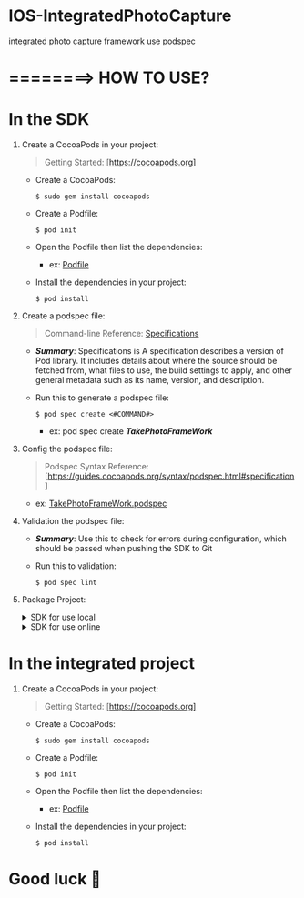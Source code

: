 # IOS-IntegratedPhotoCapture
integrated photo capture framework use podspec

========>
HOW TO USE?
=


**In the SDK**
=
  1. Create a CocoaPods in your project:
   
      > Getting Started: [https://cocoapods.org]

      - Create a CocoaPods:
      
            $ sudo gem install cocoapods
      - Create a Podfile:
      
            $ pod init
      - Open the Podfile then list the dependencies:
        - ex: [Podfile](https://github.com/NguyenThanhNam2710/IOS-IntegratedPhotoCapture/blob/07cd33cbbca2f17ef584c87f2e97b471a218e334/TakePhotoFrameWork/Podfile)

      - Install the dependencies in your project:
      
            $ pod install
  2. Create a podspec file:

      > Command-line Reference: [Specifications](https://guides.cocoapods.org/terminal/commands.html#group_specifications) 
      - **_Summary_**: Specifications is A specification describes a version of Pod library. It includes details about where the source should be fetched from, what files to use, the build settings to apply, and other general metadata such as its name, version, and description.
      
      - Run this to generate a podspec file:

            $ pod spec create <#COMMAND#>
        - ex: pod spec create **_TakePhotoFrameWork_**

  3. Config the podspec file:

      > Podspec Syntax Reference: [https://guides.cocoapods.org/syntax/podspec.html#specification]

        - ex: [TakePhotoFrameWork.podspec](https://github.com/NguyenThanhNam2710/IOS-IntegratedPhotoCapture/blob/07cd33cbbca2f17ef584c87f2e97b471a218e334/TakePhotoFrameWork/TakePhotoFrameWork.podspec)

  4. Validation the podspec file:

      - **_Summary_**: Use this to check for errors during configuration, which should be passed when pushing the SDK to Git

      - Run this to validation:
      
            $ pod spec lint

  5. Package Project:

      <details><summary>SDK for use local</summary>
        <p>
        - Create a [folder](https://github.com/NguyenThanhNam2710/IOS-IntegratedPhotoCapture/blob/07cd33cbbca2f17ef584c87f2e97b471a218e334/SDKDemo/SDK) with the:
          
        - [Framework](https://github.com/NguyenThanhNam2710/IOS-IntegratedPhotoCapture/blob/07cd33cbbca2f17ef584c87f2e97b471a218e334/SDKDemo/SDKTakePhotoFrameWork.framework)
                
        - [Podspec file](https://github.com/NguyenThanhNam2710/IOS-IntegratedPhotoCapture/blob/07cd33cbbca2f17ef584c87f2e97b471a218e334/SDKDemo/SDK/TakePhotoFrameWork.podspec)
        </p>
      </details>

      <details><summary>SDK for use online</summary>
        <p>
          ...
        </p>
      </details>
           
 
**In the integrated project**
=
  1. Create a CocoaPods in your project:
   
      > Getting Started: [https://cocoapods.org]

      - Create a CocoaPods:
      
            $ sudo gem install cocoapods
      - Create a Podfile:
      
            $ pod init
      - Open the Podfile then list the dependencies:
        - ex: [Podfile](https://github.com/NguyenThanhNam2710/IOS-IntegratedPhotoCapture/blob/43ac5e85001b21efa3d0e2e35980523f852fa4f8/SDKDemo/Podfile)

      - Install the dependencies in your project:
      
            $ pod install
Good luck :tada:
=
 
